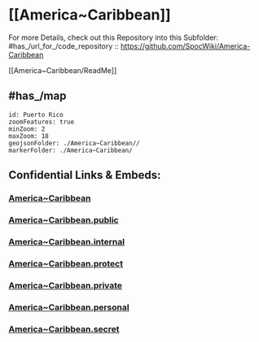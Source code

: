 
# [[America~Caribbean]] 

For more Details, check out this Repository into this Subfolder: 
#has_/url_for_/code_repository :: https://github.com/SpocWiki/America-Caribbean 

[[America~Caribbean/ReadMe]] 

## #has_/map 


```leaflet
id: Puerto Rico
zoomFeatures: true 
minZoom: 2 
maxZoom: 18
geojsonFolder: ./America~Caribbean//
markerFolder: ./America~Caribbean/
```


## Confidential Links & Embeds: 

### [America~Caribbean](/_Standards/Earth/Continent/America~Caribbean.md) 

### [America~Caribbean.public](/_public/Earth/Continent/America~Caribbean.public.md) 

### [America~Caribbean.internal](/_internal/Earth/Continent/America~Caribbean.internal.md) 

### [America~Caribbean.protect](/_protect/Earth/Continent/America~Caribbean.protect.md) 

### [America~Caribbean.private](/_private/Earth/Continent/America~Caribbean.private.md) 

### [America~Caribbean.personal](/_personal/Earth/Continent/America~Caribbean.personal.md) 

### [America~Caribbean.secret](/_secret/Earth/Continent/America~Caribbean.secret.md)

